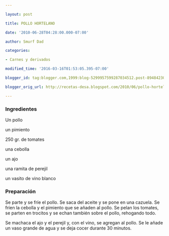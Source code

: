 ```yaml
---

layout: post

title: POLLO HORTELANO

date: '2010-06-28T04:28:00.000-07:00'

author: Smurf Dad

categories:

- Carnes y derivados

modified_time: '2016-03-16T01:53:05.395-07:00'

blogger_id: tag:blogger.com,1999:blog-5299957599287034512.post-8948423031198950463

blogger_orig_url: http://recetas-desa.blogspot.com/2010/06/pollo-hortelano.html

---
```


<h3>Ingredientes</h3>

Un pollo

un pimiento

250 gr. de tomates

una cebolla

un ajo

una ramita de perejil

un vasito de vino blanco

<h3>Preparación</h3>

Se parte y se fríe el pollo. Se saca del aceite y se pone en una cazuela. Se fríen la cebolla y el pimiento que se añaden al pollo. Se pelan los tomates, se parten en trocitos y se echan también sobre el pollo, rehogando todo.

Se machaca el ajo y el perejil y, con el vino, se agregan al pollo. Se le añade un vaso grande de agua y se deja cocer durante 30 minutos.